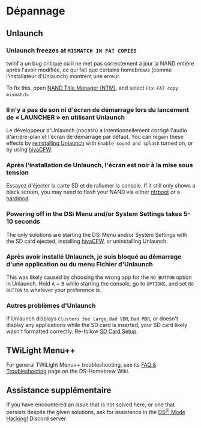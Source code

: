 # Dépannage

## Unlaunch

### Unlaunch freezes at `MISMATCH IN FAT COPIES`

twlnf a un bug critique où il ne met pas correctement à jour la NAND entière après l'avoir modifiée, ce qui fait que certains homebrews (comme l'installateur d'Unlaunch) montrent une erreur.

To fix this, open [NAND Title Manager (NTM)](https://github.com/Epicpkmn11/NTM/releases), and select `Fix FAT copy mismatch`.

### Il n'y a pas de son ni d'écran de démarrage lors du lancement de « LAUNCHER » en utilisant Unlaunch

Le développeur d'Unlaunch (nocash) a intentionnellement corrigé l'audio d'arrière-plan et l'écran de démarrage par défaut. You can regain these effects by [reinstalling Unlaunch](installing-unlaunch.html) with `Enable sound and splash` turned on, or by using [hiyaCFW](https://wiki.ds-homebrew.com/hiyacfw/installing).

### Après l'installation de Unlaunch, l'écran est noir à la mise sous tension

Essayez d'éjecter la carte SD et de rallumer la console. If it still only shows a black screen, you may need to flash your NAND via either [ntrboot](https://wiki.ds-homebrew.com/ds-index/ntrboot) or a [hardmod](https://wiki.ds-homebrew.com/ds-index/hardmod).

### Powering off in the DSi Menu and/or System Settings takes 5-10 seconds

The only solutions are starting the DSi Menu and/or System Settings with the SD card ejected, installing [hiyaCFW](https://wiki.ds-homebrew.com/hiyacfw/installing), or uninstalling Unlaunch.

### Après avoir installé Unlaunch, je suis bloqué au démarrage d'une application ou du menu Fichier d'Unlaunch

This was likely caused by choosing the wrong app for the `NO BUTTON` option in Unlaunch. Hold <kbd class="face">A</kbd> + <kbd class="face">B</kbd> while starting the console, go to `OPTIONS`, and set `NO BUTTON` to whatever your preference is.

### Autres problèmes d'Unlaunch

If Unlaunch displays `Clusters too large`, `Bad VBR`, `Bad MBR`, or doesn't display any applications while the SD card is inserted, your SD card likely wasn't formatted correctly. Re-follow [SD Card Setup](sd-card-setup.html).

## TWiLight Menu++

For general TWiLight Menu++ troubleshooting, see its [FAQ & Troubleshooting](https://wiki.ds-homebrew.com/twilightmenu/faq) page on the DS-Homebrew Wiki.

## Assistance supplémentaire

If you have encountered an issue that is not solved here, or one that persists despite the given solutions, ask for assistance in the [DS<sup>(i)</sup> Mode Hacking!](https://discord.gg/fCzqcWteC4) Discord server.
